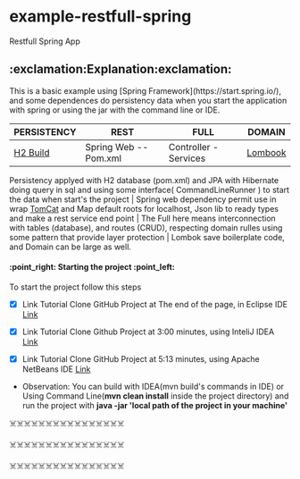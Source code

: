 # example-restfull-spring
Restfull Spring App

<h2>:exclamation:Explanation:exclamation:</h2>
<p>This is a basic example using [Spring Framework](https://start.spring.io/), and some dependences do persistency data when you start the application with spring or using the jar with the command line or IDE. </p>


 PERSISTENCY | REST | FULL | DOMAIN
------------ | ------------- | ------------ | -------------
[H2 Build](http://www.h2database.com/html/build.html) | Spring Web -- Pom.xml| Controller - Services | [Lombook](https://projectlombok.org/)

Persistency applyed with H2 database (pom.xml) and JPA with Hibernate doing query in sql and using some interface( CommandLineRunner ) to start the data when start's the project  | Spring web dependency permit use in wrap [TomCat](http://tomcat.apache.org/) and Map default roots for localhost, Json lib to ready types and make a rest service end point   | The Full here means interconnection with tables (database), and routes (CRUD), respecting domain rulles using some pattern that provide layer protection  | Lombok save boilerplate code, and Domain can be large as well.


<h4>:point_right: Starting the project :point_left:</h4>
<p>To start the project follow this steps </p>

- [x] Link Tutorial Clone GitHub Project at The end of the page, in Eclipse IDE [Link](https://eclipsesource.com/blogs/tutorials/egit-tutorial/)

- [x] Link Tutorial Clone Github Project at 3:00 minutes, using InteliJ IDEA  [Link](https://www.youtube.com/watch?v=aBVOAnygcZw)

- [x] Link Tutorial Clone GitHub Project at 5:13 minutes, using Apache NetBeans IDE [Link](https://www.youtube.com/watch?v=qEcCS7hudJo)



- Observation: You can build with IDEA(mvn build's commands in IDE) or Using Command Line(<strong><b>mvn clean install</strong></b> inside the project directory) and run the project with <strong>java -jar 'local path of the project in your machine'</strong>




:skull_and_crossbones::skull_and_crossbones::skull_and_crossbones::skull_and_crossbones::skull_and_crossbones::skull_and_crossbones::skull_and_crossbones::skull_and_crossbones::skull_and_crossbones::skull_and_crossbones::skull_and_crossbones::skull_and_crossbones::skull_and_crossbones::skull_and_crossbones::skull_and_crossbones::skull_and_crossbones:

:skull_and_crossbones::skull_and_crossbones::skull_and_crossbones::skull_and_crossbones::skull_and_crossbones::skull_and_crossbones::skull_and_crossbones::skull_and_crossbones::skull_and_crossbones::skull_and_crossbones::skull_and_crossbones::skull_and_crossbones::skull_and_crossbones::skull_and_crossbones::skull_and_crossbones::skull_and_crossbones:


:skull_and_crossbones::skull_and_crossbones::skull_and_crossbones::skull_and_crossbones::skull_and_crossbones::skull_and_crossbones::skull_and_crossbones::skull_and_crossbones::skull_and_crossbones::skull_and_crossbones::skull_and_crossbones::skull_and_crossbones::skull_and_crossbones::skull_and_crossbones::skull_and_crossbones::skull_and_crossbones:
